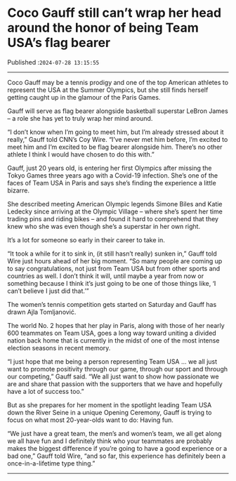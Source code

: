 # Coco Gauff still can’t wrap her head around the honor of being Team USA’s flag bearer

Published :`2024-07-28 13:15:55`

---

Coco Gauff may be a tennis prodigy and one of the top American athletes to represent the USA at the Summer Olympics, but she still finds herself getting caught up in the glamour of the Paris Games.

Gauff will serve as flag bearer alongside basketball superstar LeBron James – a role she has yet to truly wrap her mind around.

“I don’t know when I’m going to meet him, but I’m already stressed about it really,” Gauff told CNN’s Coy Wire. “I’ve never met him before, I’m excited to meet him and I’m excited to be flag bearer alongside him. There’s no other athlete I think I would have chosen to do this with.”

Gauff, just 20 years old, is entering her first Olympics after missing the Tokyo Games three years ago with a Covid-19 infection. She’s one of the faces of Team USA in Paris and says she’s finding the experience a little bizarre.

She described meeting American Olympic legends Simone Biles and Katie Ledecky since arriving at the Olympic Village – where she’s spent her time trading pins and riding bikes – and found it hard to comprehend that they knew who she was even though she’s a superstar in her own right.

It’s a lot for someone so early in their career to take in.

“It took a while for it to sink in, (it still hasn’t really) sunken in,” Gauff told Wire just hours ahead of her big moment. “So many people are coming up to say congratulations, not just from Team USA but from other sports and countries as well. I don’t think it will, until maybe a year from now or something because I think it’s just going to be one of those things like, ‘I can’t believe I just did that.’”

The women’s tennis competition gets started on Saturday and Gauff has drawn Ajla Tomljanović.

The world No. 2 hopes that her play in Paris, along with those of her nearly 600 teammates on Team USA, goes a long way toward uniting a divided nation back home that is currently in the midst of one of the most intense election seasons in recent memory.

“I just hope that me being a person representing Team USA … we all just want to promote positivity through our game, through our sport and through our competing,” Gauff said. “We all just want to show how passionate we are and share that passion with the supporters that we have and hopefully have a lot of success too.”

But as she prepares for her moment in the spotlight leading Team USA down the River Seine in a unique Opening Ceremony, Gauff is trying to focus on what most 20-year-olds want to do: Having fun.

“We just have a great team, the men’s and women’s team, we all get along we all have fun and I definitely think who your teammates are probably makes the biggest difference if you’re going to have a good experience or a bad one,” Gauff told Wire, “and so far, this experience has definitely been a once-in-a-lifetime type thing.”

---

